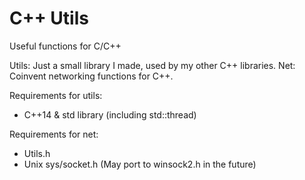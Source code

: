 # C++ Utils
Useful functions for C/C++

Utils: Just a small library I made, used by my other C++ libraries.
Net: Coinvent networking functions for C++.

Requirements for utils:
- C++14 & std library (including std::thread)

Requirements for net:
- Utils.h
- Unix sys/socket.h (May port to winsock2.h in the future)